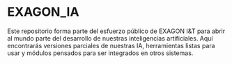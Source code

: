 # EXAGON_IA
Este repositorio forma parte del esfuerzo público de EXAGON I&T para abrir al mundo parte del desarrollo de nuestras inteligencias artificiales. Aquí encontrarás versiones parciales de nuestras IA, herramientas listas para usar y módulos pensados para ser integrados en otros sistemas.
